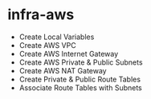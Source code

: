 # infra-aws

- Create Local Variables
- Create AWS VPC
- Create AWS Internet Gateway
- Create AWS Private & Public Subnets
- Create AWS NAT Gateway
- Create Private & Public Route Tables
- Associate Route Tables with Subnets
